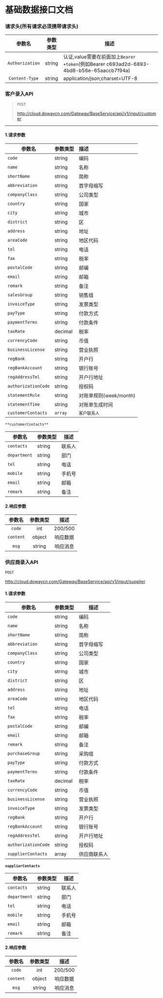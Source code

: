 # 基础数据接口文档

### 请求头(所有请求必须携带请求头)

|     参数名      | 参数类型 | 描述                                                         |
| :-------------: | :------: | ------------------------------------------------------------ |
| `Authorization` |  string  | 认证,value需要在前面加上`Bearer +token`(例如Bearer c693ad2d-6893-4bd8-b56e-65aaccb7f94a) |
| `Content-Type`  |  string  | application/json;charset=UTF-8                               |

### 客户录入API

> `POST`
>
> http://cloud.dowaycn.com/Gateway/BaseService/api/v1/input/customer

****

#### 1.请求参数

| 参数名         | 参数类型 | 描述       |
| -------------- | -------- | :--------- |
| `code`         | string   | 编码       |
| `name`         | string   | 名称       |
| `shortName`    | string   | 简称       |
| `abbreviation` | string   | 首字母缩写 |
| `companyClass` | string   | 公司类型   |
| `country`      | string   | 国家       |
| `city`         | string   | 城市       |
| `district`     | string   | 区         |
| `address`      | string   | 地址       |
| `areaCode`     | string   | 地区代码   |
| `tel`          | string   | 电话       |
| `fax`          | string   | 税率       |
| `postalCode`   | string   | 邮编       |
| `email`        | string   | 邮箱       |
| `remark`       | string   | 备注       |
| `salesGroup` | string    | 销售组   |
| `invoiceType` | string    | 发票类型   |
| `payType` | string    | 付款方式   |
| `paymentTerms` | string | 付款条件 |
| `taxRate` | decimal    | 税率   |
| `currencyCode` | string    | 币值   |
| `businessLicense` | string    | 营业执照   |
| `regBank` | string    | 开户行   |
| `regBankAccount` | string    | 银行账号   |
| `regAddressTel` | string    | 开户行地址   |
| `authorizationCode` | string    | 授权码   |
| `statementRule` | string    | 对账单规则(week/month)   |
| `statementTime` | string    | 对账单生成时间   |
| `customerContacts` | `array`  | `客户联系人` |

`**customerContacts**`

| 参数名 | 参数类型 | 描述 |
| ------ | -------- | ---- |
| `contacts` | string   | 联系人 |
| `department` | string   | 部门 |
| `tel` | string   | 电话 |
| `mobile` | string   | 手机号 |
| `email` | string   | 邮箱 |
| `remark` | string   | 备注 |

#### 2.响应参数

|  参数名   | 参数类型 |   描述   |
| :-------: | :------: | :------: |
|  `code`   |   int    | 200/500  |
| `content` |  object  | 响应数据 |
|   `msg`   |  string  | 响应消息 |



### 供应商录入API

`POST`

http://cloud.dowaycn.com/Gateway/BaseService/api/v1/input/supplier

#### 1.请求参数

| 参数名         | 参数类型 | 描述       |
| -------------- | -------- | ---------- |
| `code`         | string   | 编码       |
| `name`         | string   | 名称       |
| `shortName`    | string   | 简称       |
| `abbreviation` | string   | 首字母缩写 |
| `companyClass` | string   | 公司类型   |
| `country`      | string   | 国家       |
| `city`         | string   | 城市       |
| `district`     | string   | 区         |
| `address`      | string   | 地址       |
| `areaCode`     | string   | 地区代码   |
| `tel`          | string   | 电话       |
| `fax`          | string   | 税率       |
| `postalCode`   | string   | 邮编       |
| `email`        | string   | 邮箱       |
| `remark`       | string   | 备注       |
| `purchaseGroup` | string    | 采购组       |
| `payType` | string    | 付款方式   |
| `paymentTerms` | string | 付款条件 |
| `taxRate` | decimal    | 税率   |
| `currencyCode` | string    | 币值   |
| `businessLicense` | string    | 营业执照   |
| `invoiceType` | string | 发票类型 |
| `regBank` | string    | 开户行   |
| `regBankAccount` | string    | 银行账号   |
| `regAddressTel` | string    | 开户行地址   |
| `authorizationCode` | string    | 授权码   |
| `supplierContacts` | array    | 供应商联系人  |

**`supplierContacts`**

| 参数名 | 参数类型 | 描述 |
| ------ | -------- | ---- |
| `contacts` | string   | 联系人 |
| `department` | string   | 部门 |
| `tel` | string   | 电话 |
| `mobile` | string   | 手机号 |
| `email` | string   | 邮箱 |
| `remark` | string   | 备注 |

#### 2.响应参数

|  参数名   | 参数类型 |   描述   |
| :-------: | :------: | :------: |
|  `code`   |   int    | 200/500  |
| `content` |  object  | 响应数据 |
|   `msg`   |  string  | 响应消息 |